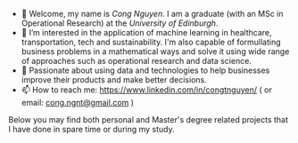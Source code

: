 - 👋 Welcome, my name is *Cong Nguyen*. I am a graduate (with an MSc in Operational Research) at the *University of Edinburgh*.
- 👀 I’m interested in the application of machine learning in healthcare, transportation, tech and sustainability. I'm also capable of formullating business problems in a mathematical ways and solve it using wide range of approaches such as operational research and data science. 
- 💞️ Passionate about using data and technologies to help businesses improve their products and make better decisions.
- 📫 How to reach me: https://www.linkedin.com/in/congtnguyen/ ( or email: cong.ngnt@gmail.com )

<!---
CongThNguyen/CongThNguyen is a ✨ special ✨ repository because its `README.md` (this file) appears on your GitHub profile.
You can click the Preview link to take a look at your changes.
--->

Below you may find both personal and Master's degree related projects that I have done in spare time or during my study.
